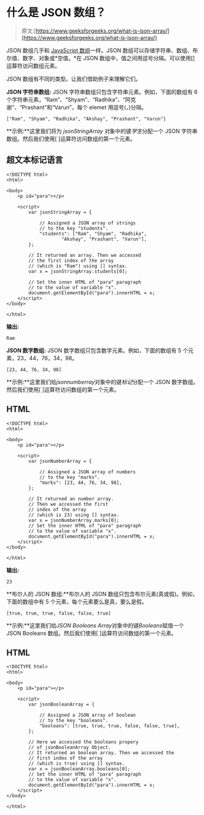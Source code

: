 # 什么是 JSON 数组？

> 原文:[https://www.geeksforgeeks.org/what-is-json-array/](https://www.geeksforgeeks.org/what-is-json-array/)

JSON 数组几乎和 [JavaScript 数组](https://www.geeksforgeeks.org/arrays-in-javascript/)一样。JSON 数组可以存储字符串、数组、布尔值、数字、对象或*空值。*在 JSON 数组中，值之间用逗号分隔。可以使用[]运算符访问数组元素。

JSON 数组有不同的类型。让我们借助例子来理解它们。

**JSON 字符串数组:** JSON 字符串数组只包含字符串元素。例如，下面的数组有 6 个字符串元素，“Ram”、“Shyam”、“Radhika”、“阿克谢”、“Prashant”和“Varun”，每个 elemet 用逗号(，)分隔。

```
["Ram", "Shyam", "Radhika", "Akshay", "Prashant", "Varun"]
```

**示例:**这里我们将为 *jsonStringArray* 对象中的键*学生*分配一个 JSON 字符串数组。然后我们使用[ ]运算符访问数组的第一个元素。

## 超文本标记语言

```
<!DOCTYPE html>
<html>

<body>
    <p id="para"></p>

    <script>
        var jsonStringArray = {

            // Assigned a JSON array of strings
            // to the key "students".
            "students": ["Ram", "Shyam", "Radhika",
                    "Akshay", "Prashant", "Varun"],
        };

        // It returned an array. Then we accessed
        // the first index of the array
        // (which is "Ram") using [] syntax.
        var x = jsonStringArray.students[0];

        // Set the inner HTML of "para" paragraph 
        // to the value of variable "x". 
        document.getElementById("para").innerHTML = x;
    </script>
</body>

</html>
```

**输出:**

```
Ram
```

**JSON 数字数组:** JSON 数字数组只包含数字元素。例如，下面的数组有 5 个元素，23，44，76，34，98。

```
[23, 44, 76, 34, 98]
```

**示例:**这里我们给*jsonnumberray*对象中的键*标记*分配一个 JSON 数字数组。然后我们使用[ ]运算符访问数组的第一个元素。

## HTML

```
<!DOCTYPE html>
<html>

<body> 
    <p id="para"></p>

    <script>
        var jsonNumberArray = {

            // Assigned a JSON array of numbers
            // to the key "marks".
            "marks": [23, 44, 76, 34, 98],
        };

        // It returned an number array. 
        // Then we accessed the first
        // index of the array
        // (which is 23) using [] syntax.
        var x = jsonNumberArray.marks[0];
        // Set the inner HTML of "para" paragraph 
        // to the value of variable "x". 
        document.getElementById("para").innerHTML = x;
    </script>
</body>

</html>
```

**输出:**

```
23
```

**布尔人的 JSON 数组:**布尔人的 JSON 数组只包含布尔元素(真或假)。例如，下面的数组中有 5 个元素，每个元素要么是真，要么是假。

```
[true, true, true, false, false, true]
```

**示例:**这里我们给*JSON Booleans Array*对象中的键*Booleans*赋值一个 JSON Booleans 数组。然后我们使用[ ]运算符访问数组的第一个元素。

## HTML

```
<!DOCTYPE html>
<html>

<body>
    <p id="para"></p>

    <script>
        var jsonBooleanArray = {

            // Assigned a JSON array of boolean
            // to the key "booleans".
            "booleans": [true, true, true, false, false, true],
        };

        // Here we accessed the booleans propery 
        // of jsonBooleanArray Object.
        // It returned an boolean array. Then we accessed the
        // first index of the array
        // (which is true) using [] syntax.
        var x = jsonBooleanArray.booleans[0];
        // Set the inner HTML of "para" paragraph 
        // to the value of variable "x". 
        document.getElementById("para").innerHTML = x;
    </script>
</body>

</html>
```